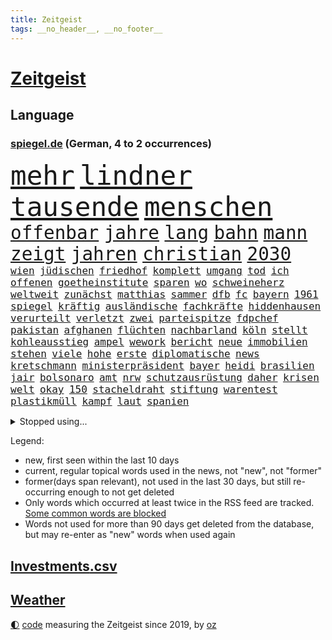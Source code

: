 ```yaml
---
title: Zeitgeist
tags: __no_header__, __no_footer__
---
```


# [Zeitgeist](https://oliz.io/zeitgeist/)

## Language

<h3><a href="https://www.spiegel.de" target="_blank">spiegel.de</a> (German, 4 to 2 occurrences)</h3>
<p style="font-family:monospace">
<span style="font-size:32pt"><a href="news_links.html#mehr" class="current">mehr</a></span>
<span style="font-size:32pt"><a href="news_links.html#lindner" class="current">lindner</a></span>
<span style="font-size:32pt"><a href="news_links.html#tausende" class="current">tausende</a></span>
<span style="font-size:32pt"><a href="news_links.html#menschen" class="current">menschen</a></span>
<br>
<span style="font-size:22pt"><a href="news_links.html#offenbar" class="current">offenbar</a></span>
<span style="font-size:22pt"><a href="news_links.html#jahre" class="current">jahre</a></span>
<span style="font-size:22pt"><a href="news_links.html#lang" class="current">lang</a></span>
<span style="font-size:22pt"><a href="news_links.html#bahn" class="current">bahn</a></span>
<span style="font-size:22pt"><a href="news_links.html#mann" class="current">mann</a></span>
<span style="font-size:22pt"><a href="news_links.html#zeigt" class="current">zeigt</a></span>
<span style="font-size:22pt"><a href="news_links.html#jahren" class="current">jahren</a></span>
<span style="font-size:22pt"><a href="news_links.html#christian" class="current">christian</a></span>
<span style="font-size:22pt"><a href="news_links.html#2030" class="current">2030</a></span>
<br>
<span style="font-size:12pt"><a href="news_links.html#wien" class="current">wien</a></span>
<span style="font-size:12pt"><a href="news_links.html#jüdischen" class="current">jüdischen</a></span>
<span style="font-size:12pt"><a href="news_links.html#friedhof" class="current">friedhof</a></span>
<span style="font-size:12pt"><a href="news_links.html#komplett" class="current">komplett</a></span>
<span style="font-size:12pt"><a href="news_links.html#umgang" class="current">umgang</a></span>
<span style="font-size:12pt"><a href="news_links.html#tod" class="current">tod</a></span>
<span style="font-size:12pt"><a href="news_links.html#ich" class="current">ich</a></span>
<span style="font-size:12pt"><a href="news_links.html#offenen" class="current">offenen</a></span>
<span style="font-size:12pt"><a href="news_links.html#goetheinstitute" class="new">goetheinstitute</a></span>
<span style="font-size:12pt"><a href="news_links.html#sparen" class="current">sparen</a></span>
<span style="font-size:12pt"><a href="news_links.html#wo" class="current">wo</a></span>
<span style="font-size:12pt"><a href="news_links.html#schweineherz" class="new">schweineherz</a></span>
<span style="font-size:12pt"><a href="news_links.html#weltweit" class="current">weltweit</a></span>
<span style="font-size:12pt"><a href="news_links.html#zunächst" class="current">zunächst</a></span>
<span style="font-size:12pt"><a href="news_links.html#matthias" class="current">matthias</a></span>
<span style="font-size:12pt"><a href="news_links.html#sammer" class="current">sammer</a></span>
<span style="font-size:12pt"><a href="news_links.html#dfb" class="current">dfb</a></span>
<span style="font-size:12pt"><a href="news_links.html#fc" class="current">fc</a></span>
<span style="font-size:12pt"><a href="news_links.html#bayern" class="current">bayern</a></span>
<span style="font-size:12pt"><a href="news_links.html#1961" class="new">1961</a></span>
<span style="font-size:12pt"><a href="news_links.html#spiegel" class="current">spiegel</a></span>
<span style="font-size:12pt"><a href="news_links.html#kräftig" class="current">kräftig</a></span>
<span style="font-size:12pt"><a href="news_links.html#ausländische" class="current">ausländische</a></span>
<span style="font-size:12pt"><a href="news_links.html#fachkräfte" class="current">fachkräfte</a></span>
<span style="font-size:12pt"><a href="news_links.html#hiddenhausen" class="new">hiddenhausen</a></span>
<span style="font-size:12pt"><a href="news_links.html#verurteilt" class="current">verurteilt</a></span>
<span style="font-size:12pt"><a href="news_links.html#verletzt" class="current">verletzt</a></span>
<span style="font-size:12pt"><a href="news_links.html#zwei" class="current">zwei</a></span>
<span style="font-size:12pt"><a href="news_links.html#parteispitze" class="current">parteispitze</a></span>
<span style="font-size:12pt"><a href="news_links.html#fdpchef" class="current">fdpchef</a></span>
<span style="font-size:12pt"><a href="news_links.html#pakistan" class="current">pakistan</a></span>
<span style="font-size:12pt"><a href="news_links.html#afghanen" class="current">afghanen</a></span>
<span style="font-size:12pt"><a href="news_links.html#flüchten" class="current">flüchten</a></span>
<span style="font-size:12pt"><a href="news_links.html#nachbarland" class="current">nachbarland</a></span>
<span style="font-size:12pt"><a href="news_links.html#köln" class="current">köln</a></span>
<span style="font-size:12pt"><a href="news_links.html#stellt" class="current">stellt</a></span>
<span style="font-size:12pt"><a href="news_links.html#kohleausstieg" class="current">kohleausstieg</a></span>
<span style="font-size:12pt"><a href="news_links.html#ampel" class="current">ampel</a></span>
<span style="font-size:12pt"><a href="news_links.html#wework" class="current">wework</a></span>
<span style="font-size:12pt"><a href="news_links.html#bericht" class="current">bericht</a></span>
<span style="font-size:12pt"><a href="news_links.html#neue" class="current">neue</a></span>
<span style="font-size:12pt"><a href="news_links.html#immobilien" class="current">immobilien</a></span>
<span style="font-size:12pt"><a href="news_links.html#stehen" class="current">stehen</a></span>
<span style="font-size:12pt"><a href="news_links.html#viele" class="current">viele</a></span>
<span style="font-size:12pt"><a href="news_links.html#hohe" class="current">hohe</a></span>
<span style="font-size:12pt"><a href="news_links.html#erste" class="current">erste</a></span>
<span style="font-size:12pt"><a href="news_links.html#diplomatische" class="current">diplomatische</a></span>
<span style="font-size:12pt"><a href="news_links.html#news" class="current">news</a></span>
<span style="font-size:12pt"><a href="news_links.html#kretschmann" class="current">kretschmann</a></span>
<span style="font-size:12pt"><a href="news_links.html#ministerpräsident" class="current">ministerpräsident</a></span>
<span style="font-size:12pt"><a href="news_links.html#bayer" class="current">bayer</a></span>
<span style="font-size:12pt"><a href="news_links.html#heidi" class="new">heidi</a></span>
<span style="font-size:12pt"><a href="news_links.html#brasilien" class="current">brasilien</a></span>
<span style="font-size:12pt"><a href="news_links.html#jair" class="current">jair</a></span>
<span style="font-size:12pt"><a href="news_links.html#bolsonaro" class="current">bolsonaro</a></span>
<span style="font-size:12pt"><a href="news_links.html#amt" class="current">amt</a></span>
<span style="font-size:12pt"><a href="news_links.html#nrw" class="current">nrw</a></span>
<span style="font-size:12pt"><a href="news_links.html#schutzausrüstung" class="new">schutzausrüstung</a></span>
<span style="font-size:12pt"><a href="news_links.html#daher" class="current">daher</a></span>
<span style="font-size:12pt"><a href="news_links.html#krisen" class="current">krisen</a></span>
<span style="font-size:12pt"><a href="news_links.html#welt" class="current">welt</a></span>
<span style="font-size:12pt"><a href="news_links.html#okay" class="current">okay</a></span>
<span style="font-size:12pt"><a href="news_links.html#150" class="current">150</a></span>
<span style="font-size:12pt"><a href="news_links.html#stacheldraht" class="current">stacheldraht</a></span>
<span style="font-size:12pt"><a href="news_links.html#stiftung" class="current">stiftung</a></span>
<span style="font-size:12pt"><a href="news_links.html#warentest" class="current">warentest</a></span>
<span style="font-size:12pt"><a href="news_links.html#plastikmüll" class="current">plastikmüll</a></span>
<span style="font-size:12pt"><a href="news_links.html#kampf" class="current">kampf</a></span>
<span style="font-size:12pt"><a href="news_links.html#laut" class="current">laut</a></span>
<span style="font-size:12pt"><a href="news_links.html#spanien" class="current">spanien</a></span>
</p>
<details>
<summary>Stopped using...</summary>
<p class="former" style="font-size:12pt">
gerüchte(1106) vergeblich(1106) wolfsburg(1106) fahrzeug(1105) getan(1105) golf(1105) senat(1105) pause(1104) positionen(1104) sachsenanhalt(1104) carsten(1103) senken(1103) verteilt(1103) zeitweise(1103) daraufhin(1102) dienst(1102) investoren(1102) prüfung(1102) jörg(1101) landesregierung(1101) werder(1101) ändert(1101) bekanntesten(1100) liste(1100) reduziert(1100) tests(1100) verdächtiger(1100) verschieben(1100) antreten(1099) besitzer(1099) einzug(1099) gehe(1099) kabinett(1099) niedersachsen(1099) schnee(1099) studierenden(1099) termin(1099) untersuchungen(1099) vergewaltigt(1099) verschiedene(1099) ausgesprochen(1098) besetzt(1098) bilden(1098) durchsetzen(1098) eingereicht(1098) höher(1098) philippinen(1098) strafen(1098) verhandlungen(1098) vfl(1098) abstimmen(1097) arsenal(1097) bedeuten(1097) begründung(1097) gelegt(1097) gestrichen(1097) infektionen(1097) mali(1097) nachwuchs(1097) nahverkehr(1097) party(1097) 2015(1096) 50000(1096) ausnahmen(1096) bisschen(1096) bremer(1096) drehen(1096) fuhr(1096) themen(1096) tschechien(1096) verhängte(1096) athleten(1095) aufsehen(1095) beschwerden(1095) beschäftigten(1095) john(1095) korruption(1095) schwangerschaft(1095) bedenken(1094) eingebrochen(1094) flick(1094) lust(1094) restaurant(1094) ersetzen(1093) juni(1093) sexueller(1093) villa(1093) mediziner(1092) wirtschaftsministerium(1092) super(1091) wirkung(1091) machthaber(1090) nummer(1090) verschwand(1090) vorsprung(1090) warf(1090) george(1089) milliarde(1089) schülerinnen(1089) wirtschaftlichen(1088) australische(1087) medienbericht(1087) wende(1087) porsche(1086) präsidentin(1086) eigentümer(1085) nachbarn(1084) bande(1083) ehe(1083) katholische(1083) kinos(1083) führenden(1082) mehrerer(1081) spiegelumfrage(1081) erfunden(1080) februar(1080) kindes(1080) konsum(1080) parallelen(1080) verzichten(1079) erwischt(1076) münster(1076) aufarbeitung(1074) aufgetaucht(1074) empfehlung(1074) spitzenreiter(1074) bisherigen(1073) landet(1073) unzufrieden(1072) gehörte(1070) mitarbeiterin(1068) einig(1066) holte(1065) gerieten(1062) hype(1061) georg(1058) identität(1056) elizabeth(1055) teuren(1052) nächstes(1051) kontert(1047) blinken(1041) aktionen(1031) marine(1031) wetterdienst(1016) umbau(1002) 95(994) happy(936) strecken(936) übrig(916) videoaufnahmen(863) ministerin(846) volk(840) arme(839) truppe(835) freigesprochen(828) kilogramm(824) partnerschaft(822) gremium(802) funktionen(776) hoffenheim(770) illegaler(764) gewandt(756) entstanden(753) tiger(751) anton(746) großbank(742) australiens(741) beeinflusst(735) hofreiter(731) menschlichkeit(714) umsetzung(714) lieferungen(711) gletscher(703) nutzung(701) kürzer(696) schusswaffen(691) coaching(690) schienen(689) gewaltsamen(688) akw(687) tradition(686) kiews(682) erwiesen(676) brennt(675) verschiedenen(675) angekündigte(669) pink(667) symbol(653) oscar(652) gefühle(651) hinzu(650) wolf(647) krim(644) verkündete(642) neuwagen(639) spektakel(638) explosionen(629) dortmunder(616) umfragen(614) seoul(609) betrugs(603) mbappé(601) ausstattung(588) dubiosen(588) spiegeltitelstory(588) hochschule(580) ankommt(579) kremltruppen(578) 34(571) ungewiss(565) begrenzt(562) koch(562) pole(553) fox(552) erlauben(549) spannung(545) hammer(537) verzichtete(531) indische(529) jubel(524) kinderinterview(523) erfurt(516) politisches(509) brennende(508) chefs(503) ausgezahlt(498) exmann(498) jugendlicher(493) inmitten(491) veröffentlichen(490) brasilianischen(486) drin(484) zulassung(483) fahrgäste(482) lena(482) justizminister(481) verunglückten(480) zuwanderung(479) polizeibeamte(478) älter(476) plädieren(474) olympiasiegerin(473) image(472) kampagne(469) genauer(466) umkämpfte(466) solches(460) fpö(452) neueste(445) original(443) island(440) notruf(440) protestbewegung(436) wagnersöldner(433) 89(432) beseitigt(431) ukrainerusslandnews(425) streiks(424) vizekanzler(423) 05(422) aufgewachsen(421) 19jähriger(420) angezeigt(418) schickte(415) boni(408) kündigung(408) banden(407) vergisst(406) angeblicher(405) gendern(404) satellitenbilder(403) kontroverse(401) kanadischen(397) nutzern(394) eingeschaltet(388) vereinbarung(388) beobachter(387) winzer(387) monika(385) bröckelt(384) militärexperte(384) lkwfahrer(383) entzieht(382) scheinbar(382) halbzeit(379) persönlichen(379) angreifen(378) eineinhalb(375) verhältnissen(374) elektronische(371) sportdirektor(371) schauplatz(366) carter(365) ernennt(359) chaotische(356) baustellen(354) deutschem(353) carolina(352) beerdigt(350) umfassende(349) erfolgsrezept(348) beantragen(347) uskonzern(346) steuert(345) bachmut(343) palmer(343) spielzeug(340) paus(339) human(335) one(331) ausharren(330) serben(323) artenschutz(318) zehntausenden(318) bewerben(316) streben(316) fotograf(314) rupert(314) kurzzeitig(311) euphorie(310) 2011(309) vorsichtig(308) kontrollen(306) totschlags(305) marcel(304) tvserie(304) gefallene(302) heiraten(299) fachkräften(298) geschosse(298) kulturkampf(297) dritter(294) verwendet(294) unglaublich(293) mail(288) bruchteil(286) lockt(286) traditionellen(286) bass(284) viertagewoche(281) ignorieren(279) manfred(279) weber(279) zufällig(278) applaus(277) verfolger(276) 31jährige(275) kommender(274) eiltempo(273) psg(273) wohlstand(272) grünenchefin(269) zwingt(269) profifußball(268) wilden(268) umweltschutz(265) chatgpt(263) gewaltvorwürfe(261) hitlergruß(261) rivale(261) menschlichen(259) siege(259) 52(258) openai(258) steigert(257) wagnerchef(257) startups(255) katastrophal(254) gelangt(253) lauf(253) justizreform(252) läufer(252) nötigung(251) sätze(250) gedemütigt(249) insekten(249) wunden(249) highlight(248) maximilian(248) georgien(247) köpfe(247) 1600(246) annehmen(245) bestrafen(245) baltikum(244) elch(241) junior(241) präsidentschaftskandidat(241) fernhalten(240) fraglich(239) sondervermögen(239) europawahl(238) spielerinnen(237) poker(236) saintgermain(235) toll(235) ministerpräsidenten(234) zuwachs(231) ausflug(229) lieferte(229) sächsische(229) warnte(229) anhand(226) arbeitskampf(226) buchstaben(226) rivalen(225) autoindustrie(224) genervt(224) zoos(224) ankommen(222) gestreikt(222) abbrechen(221) bewerten(221) zwickau(221) mischung(220) schlappe(220) supermarktkette(220) haushaltsstreit(219) verschont(219) warb(219) blüht(218) 30000(217) rekonstruieren(217) flutkatastrophe(215) verschwörungsmythen(214) beweismittel(212) kindergrundsicherung(212) minen(212) lebenslanger(210) leuchten(210) jewgenij(207) kartellamt(205) urteilte(204) denkmal(203) fehde(203) qualifying(203) eingeklemmt(201) ethnische(201) aktueller(198) bewertungen(198) pen(198) machtdemonstration(197) portal(196) spiegeltalk(196) machtwort(195) spezialisten(195) jpmorgan(194) linksextremen(194) mails(194) deutliches(191) drama(191) 800(190) involviert(190) marseille(190) zentrales(190) alexandra(189) vereinbaren(188) erteilen(187) aussterben(186) getreide(186) inneren(186) gewalttaten(185) schwankt(185) oberdorf(184) schottischen(183) gesundheitlichen(182) katastrophen(182) legalisieren(182) rückhalt(182) birgt(181) freizeitpark(181) karlheinz(181) prämien(181) versammelten(181) fußballbund(178) hausdurchsuchung(174) kolo(174) muani(174) randal(174) begrüßen(173) heimatstadt(173) kinderarmut(173) lina(173) beweis(172) fühlte(172) dgb(171) niedergestochen(171) spürt(171) unterschiedlichen(171) constantin(169) ost(169) rudy(169) klettern(168) nachbarschaftsstreit(168) aß(167) bestellte(166) fahndung(165) edeka(164) halbjahr(164) mach(163) schusswechsel(163) tönen(163) optimismus(162) mischen(160) rotenburg(160) uboot(160) erfordert(159) rezepte(158) explodiert(157) selbstversuch(157) dfbauswahl(156) seltsame(156) funk(155) meilenstein(155) spdfraktion(155) bestzeit(154) ifo(154) forbes(151) male(151) übergibt(151) gelegen(150) hamm(150) iphones(150) preiskampf(150) fabriken(149) zwischendurch(149) zürich(149) 53jährige(148) chase(148) kenianischen(148) drehbuchautoren(147) sexualstraftäter(147) frankfurts(146) morde(146) auftritts(145) glückliche(145) gewürdigt(144) chialo(143) ethnischen(143) gewollt(143) kultursenator(143) lebensgefährlich(143) zugespitzt(143) kurioser(142) schulleiter(142) absurd(141) diego(141) polnisches(141) schwärmt(141) spielplatz(141) heilen(140) musikalische(140) popp(139) sommerurlaub(139) gesellschaftlichen(138) versöhnliche(138) gebietsgewinne(137) motor(137) ausreichen(136) übergang(136) speicher(135) diplomatischen(134) gegners(134) gunst(134) heinzchristian(134) helden(134) strache(134) bedeckt(133) einzigartige(133) evpchef(133) fpöchef(133) gestrandet(133) giuliani(133) reagan(133) ronald(133) scott(133) verfassungsbeschwerde(133) +(132) donezk(132) leistet(132) pakt(132) besiegelt(131) epstein(131) erdrutsch(131) jeffrey(131) weltstar(131) wuchs(131) südeuropa(130) cool(129) erlangte(129) würdigung(129) beratern(128) drastische(128) gasspeicher(128) wal(127) einziehen(126) hagel(126) kylian(126) nachtzug(126) ussenator(126) amerikanern(125) erika(125) fasziniert(125) roadtrip(125) sizilien(125) lebensgefährlichen(124) neunzigerjahre(124) wochenenden(124) demokratiebewegung(122) kreuzung(122) rummenigge(122) 38jähriger(121) abenteuer(120) sätzen(120) verlorene(120) topspielerinnen(119) wümme(119) auswärtssieg(118) gehoben(118) grundsätzliche(118) abgeschoben(117) aufgetreten(116) helene(116) versäumnisse(116) kurti(115) kürzungen(115) vertreten(115) kannten(114) protestierende(114) achttausender(113) missstände(113) erzwingen(112) grenzpolizei(112) kran(112) obersten(112) schleppend(112) schärferen(112) abwenden(111) jeweils(111) metachef(111) plattformen(111) langjährigen(110) millionenfach(110) schnellstmöglich(110) populist(109) transfers(109) äthiopien(108) auflösung(107) ausgestellt(107) geht’s(107) neudelhi(107) parteivorstand(107) tierwohl(107) überarbeitet(107) auswahl(106) beworben(106) boots(106) gesellschaftliche(106) platziert(106) ankunft(105) kadaver(105) raucher(105) unters(105) abgaswerten(104) eisbrecher(104) lud(104) millionenstrafe(104) präzise(104) unterschätzte(104) weltspitze(104) autokrat(103) düsseldorfer(103) ehemaliges(102) fleck(102) widersprüche(102) afdkandidat(101) anträge(101) klagten(101) vertrauter(101) wunde(101) cduvorsitzende(100) hauch(100) homophobe(100) gelb(99) luftverteidigung(99) standorte(99) wiesn(99) gestochen(98) leverkusens(98) report(98) wettbewerber(98) achtzigern(97) architekten(97) internetkonzern(97) popstars(97) prigoschins(97) smartwatches(97) tiefsee(97) beurlaubt(96) fahnden(96) griechischer(96) ross(96) eauto(95) marsch(95) missbrauchsverdacht(95) verkehrskontrolle(95) verschwindet(95) vorort(95) wagnerkämpfer(95) angehäuft(94) bitteren(94) essener(94) parteifreunde(94) seitenhieb(94) trennte(94) vorzeitigen(94) zwischenstopp(94) kleinste(93) zulieferer(93) ausgestorben(92) hitzetote(92) mitschüler(92) toptalente(92) verräter(92) zwölfjährige(92) abgebaut(91) blickten(91) erstellen(91) feindbild(91) feuchte(91) vincenzo(91) übereinstimmenden(91) ausschließlich(90) gastgewerbe(90) hannes(90) mittzwanziger(90) schärfsten(90) spritztour(90) weckruf(90) gutachter(89) irritierte(89) reportage(89) sos(89) wittert(89) albert(88) brandmauer(88) desaster(88) eingeplant(88) hose(88) kirchen(88) nahel(88) richtungen(87) schneidet(87) verkehrswende(87) arbeitern(86) gasriesen(86) totem(86) asphalt(85) di(85) einnehmen(85) göteborg(85) kellner(85) quälen(85) üppige(85) biete(84) campen(84) prüfer(84) strotzt(84) unilever(84) beständig(83) global(83) hinterm(83) kardinäle(83) schaue(83) staus(83) varianten(83) absichten(82) totgeglaubte(82) verwahrt(82) andré(81) cdugeneralsekretär(81) cduvorschlag(81) hunderttausend(81) inoffizielle(81) linnemann(81) streitthemen(81) stützen(80) wahlsiege(80) überweist(80) altersklasse(79) autofrei(79) decker(79) larry(79) perfekter(79) zäh(79) einzuführen(78) jubelte(78) schönste(78) währende(78) 50+1regel(77) dfbnationalspieler(77) geächtet(77) himalaja(77) piastri(77) selbsttest(77) sicherstellen(77) argentiniens(76) himmelskörper(76) immobiliensektor(76) marie(76) startchancenprogramm(76) weltmeisterinnen(76) aggressives(75) anfühlt(75) becher(75) flyer(75) megan(75) unverzichtbar(75) abenteuerlichen(74) bautzen(74) ladestationen(74) pools(74) ermittlungsarbeit(73) erwischte(73) atmete(72) bob(72) bvg(72) eingekreist(72) entthront(72) exemplar(72) ätzt(72) begrapscht(71) belohnt(71) gerichtsmediziner(71) isolation(71) jameswebbweltraumteleskops(71) lehnte(71) nest(71) subventionieren(71) utah(71) bürgerrat(70) exwirecardvorstand(70) flüchtiger(70) listenplatz(70) marsalek(70) rangliste(70) schwimmenden(70) aufgezeigt(69) besorgte(69) einzelfall(69) missgeschick(69) schüttet(69) ussoldaten(69) abneigung(68) gruppenvergewaltigung(68) pilgern(68) schreckt(68) denselben(67) monatelange(67) schreiber(67) ungefährlich(67) zusammenprall(67) abbau(66) alexia(66) costa(66) orientieren(66) putellas(66) realitätscheck(66) südkoreanische(66) aufgegriffen(65) beschwichtigt(65) boykott(65) camper(65) copilot(65) ideologie(65) libyschen(65) mitangeklagten(65) parteiinterne(65) sparer(65) unwohlsein(65) verprügelt(65) besuchte(64) fortschrittlich(64) pulverisiert(64) sonnensystem(64) spanierin(64) strafraum(64) weltklimarat(64) frohms(63) größerer(63) jungferninseln(63) merle(63) podium(63) trainingsprogramm(63) vereint(63) weltfußballerin(63) eid(62) ifogeschäftsklimaindex(62) legoland(62) natoostflanke(62) stranden(62) verschlechtert(62) beschaffen(61) feueralarm(61) jetzige(61) vortag(61) achtung(60) airport(60) bestiegen(60) görlitzer(60) heimatland(60) metern(60) o’connor(60) rapinoe(60) sinéad(60) spediteur(60) struktur(60) wohnraummangel(60) autofrachter(59) großflächig(59) trentino(59) verkaufsstart(59) verschwundener(59) fremantle(58) hausarrest(58) le(58) organisierten(58) rechtspopulist(58) sportlerin(58) witten(58) erkämpften(57) rutschte(57) theateraufführung(57) verzögerungen(57) winken(57) ausbricht(56) eigentor(56) ewigen(56) freundinnen(56) glich(56) hebel(56) nachvollziehen(56) rasche(56) routiniers(56) schriftstellers(56) spitzenpolitiker(56) südfront(56) knie(55) lagune(55) tänzer(55) untätigkeit(55) völkermord(55) abkehr(54) allergischen(54) ausgestorbener(54) ausscheiden(54) einzelkritik(54) geschleppt(54) ideologischen(54) kandidiert(54) kartoffeln(54) migrationskrise(54) recklinghausen(54) webstars(54) autobahnraststätte(53) extremismus(53) meteorologe(53) schwimmende(53) schätzt(53) stärkung(53) verteidigungsstrategie(53) wortgefechte(53) ehrung(52) erfolgreicher(52) gerichtsanhörung(52) profite(52) statue(52) tankstelle(52) wiederkommen(52) beirat(51) lizzo(51) mislintat(51) usmetropole(51) asylunterkunft(50) baku(50) christina(50) geschäftsleuten(50) konsequent(50) leichenteile(50) taurusmarschflugkörpern(50) verfolgung(50) überraschendes(50) abstiegskampf(49) betraut(49) kryptoszene(49) swatch(49) wmaufarbeitung(49) zigtausende(49) auffälligen(48) dorn(48) islam(48) minenfeldern(48) privatleute(48) sangen(48) schulgelände(48) welten(48) afdkandidaten(47) niederlegen(47) rucksack(47) trolle(47) 82(46) bildungswesen(46) finanzkrise(46) freistaats(46) gebühr(46) hindernis(46) kapsel(46) klimafonds(46) langfristige(46) picknick(46) schmerzhafter(46) topstürmer(46) herzkrank(45) unheilbar(45) unterschätzten(45) checker(44) löscht(44) telefonbetrüger(44) tobi(44) weiterzufahren(44) ärgert(44) freundlichen(43) hurrikansaison(43) pestizide(43) 03(42) abgestellt(42) andrang(42) badenwürttembergischen(42) bombenanschlag(42) comer(42) grönlands(42) lebensmittelpreise(42) staatsoper(42) störaktion(42) topspiel(42) cdu/csufraktion(41) evergrande(41) fsv(41) immobilienkrise(41) kennenlernen(41) pokalsieg(41) steuererleichterung(41) jahrhunderts(40) normales(40) oxford(40) verbotene(40) yoon(40) überlegt(40) 57jährige(39) bespritzen(39) gewechselt(39) giraffe(39) kollabierte(39) konjunkturprogramm(39) 52jährige(38) bundesligaabsteiger(38) dinos(38) hildesheim(38) johann(38) spieltagen(38) südfrankreich(38) verbrannte(38) vorgängen(38) atp(37) pflegt(37) rki(37) schockieren(37) vereitelte(37) auktionshaus(36) beliefert(36) klimageld(36) schwester(36) 99(35) alberto(35) disziplin(35) energiestandards(35) entlarven(35) explodierte(35) helfende(35) jenni(35) markigen(35) neubauten(35) núñez(35) sicherungsverwahrung(35) spiegelanfrage(35) veruntreuung(35) festkleben(34) harmlos(34) verlangte(34) vwwerk(34) 71(33) beate(33) belohnung(33) jersey(33) lass(33) unbedarfter(33) usarmee(33) waffengewalt(33) wahlverschwörung(33) belastungsgrenze(32) bizarre(32) delhi(32) uswahl(32) uwe(32) überlagert(32) absturzes(31) anschaffung(31) bemerkungen(31) clip(31) flugzeugs(31) gewaltwelle(31) mangelhafte(31) raub(31) spdgeneralsekretär(31) zufallsopfer(31) übergriffig(31) disney+(30) exmitarbeiterin(30) kusseklat(30) netzwerkstörung(30) nötige(30) schlechtesten(30) verspottet(30) ägyptischen(30) kuh(29) people(29) starkgemacht(29) vergleichen(29) versenkte(29) vettel(29) beerdigung(28) kantersieg(28) kickl(28) kurzgeschichten(28) mieterschutz(28) missbrauchen(28) mitangeklagter(28) onlineshop(28) rezensentin(28) morgenstunden(27) versinkt(27) weltmeistertrainer(27) 23jährigen(26) elementen(26) gleisen(26) libyen(26) norddeutschen(26) ramos(26) verirrt(26) bundesfinanzminister(25) derart(25) edle(25) mozart(25) demokrat(24) inhaftierter(24) unsinn(24) afroamerikaner(23) bezahlbare(23) erforschte(23) klargestellt(23) sanften(23) stadtpark(23) abrechnung(22) boniface(22) bunt(22) fehlte(22) geschäftskunden(22) hansjoachim(22) heungmin(22) magenprobleme(22) schauspielern(22) sicherheitslage(22) son(22) spielfilm(22) sportlich(22) verbrenneraus(22) vollstreckt(22) watzke(22) altert(21) bundestagsvizepräsident(21) entziehen(21) feuern(21) haider(21) heimlichen(21) kinderfußball(21) konjunkturprognose(21) magie(21) parlamentspräsidium(21) taktischer(21) timm(21) zauberer(21) beleidigte(20) windows(20) aluminium(19) flüchtlingsdrama(19) heimspiel(19) heino(19) lebenslangen(19) milley(19) pkkvorwurf(19) sardinien(19) singen(19) usgeneralstabschef(19) 5g(18) drohnenkrieg(18) putzen(18) thüringischen(18) zugverkehr(18) asylanträge(17) ausstellung(17) darstellung(17) impeachment(17) intakt(17) klimademonstranten(17) selbstbewusstsein(17) topmodel(17) werkstatt(17) appstores(16) armenische(16) efuels(16) harrte(16) proben(16) senator(16) warteten(16) 50jährige(15) nordhausen(15) quarterback(15) sofern(15) störgeräusche(15) amazonasgebiet(14) handelskette(14) kommissionschefin(14) mintzlaff(14) verwickelt(14) wemding(14) abrufen(13) apotheker(13) spektakuläre(13) studienanfänger(13) ungebrochen(13) aufsicht(12) ausbrach(12) darna(12) freigestellt(12) industriestrom(12) lauterbachs(12) reizgas(12) untermauert(12) wallboxen(12) demontage(11) dfbbundestrainer(11) hingen(11) käfer(11) pragsdorf(11) tagesschausprecher(11) triebwerken(11) verteidigungsministeriums(11) zonen(11)
</p>
</details>
<p>Legend:
<ul>
<li><span class="new">new</span>, first seen within the last 10 days</li>
<li><span class="current">current</span>, regular topical words used in the news, not "new", not "former"</li>
<li><span class="former">former(days span relevant)</span>, not used in the last 30 days, but still re-occurring enough to not get deleted</li>
<li>Only words which occurred at least twice in the RSS feed are tracked. <a href="language/filters.py">Some common words are blocked</a></li>
<li>Words not used for more than 90 days get deleted from the database, but may re-enter as "new" words when used again</li>
</ul>
</p>

## [Investments](investments.html)[.csv](investments.csv)

## [Weather](weather.html)

<footer>
<a href="javascript:toggleTheme()" class="nav">🌓</a>
<a href="https://github.com/ooz/zeitgeist">code</a> measuring the Zeitgeist since 2019, by <a href="https://oliz.io">oz</a>
</footer>
